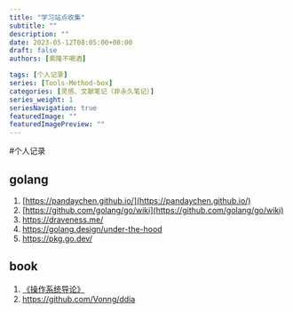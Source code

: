 ```yaml
---
title: "学习站点收集"
subtitle: ""
description: ""
date: 2023-05-12T08:05:00+08:00
draft: false
authors: [索隆不喝酒]

tags: [个人记录]
series: [Tools-Method-box]
categories: [灵感、文献笔记（非永久笔记）]
series_weight: 1
seriesNavigation: true
featuredImage: ""
featuredImagePreview: ""
---
```

<!--more-->
#个人记录 

## golang

1. [https://pandaychen.github.io/](https://pandaychen.github.io/)
2. [https://github.com/golang/go/wiki](https://github.com/golang/go/wiki)
3. https://draveness.me/
4. https://golang.design/under-the-hood
5. https://pkg.go.dev/


## book
1. [《操作系统导论》](https://book.douban.com/subject/33463930/)
2. https://github.com/Vonng/ddia
